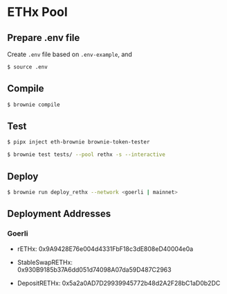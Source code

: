 # ETHx Pool

## Prepare .env file

Create `.env` file based on `.env-example`, and 

```sh
$ source .env
```

## Compile

```sh
$ brownie compile
```

## Test

```sh
$ pipx inject eth-brownie brownie-token-tester

$ brownie test tests/ --pool rethx -s --interactive
```

## Deploy

```sh
$ brownie run deploy_rethx --network <goerli | mainnet>
```

## Deployment Addresses

### Goerli

- rETHx: 0x9A9428E76e004d4331FbF18c3dE808eD40004e0a

- StableSwapRETHx: 0x930B9185b37A6dd051d74098A07da59D487C2963

- DepositRETHx: 0x5a2a0AD7D29939945772b48d2A2F28bC1aD0b2DC